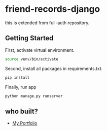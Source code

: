 # friend-records-django
this is extended from full-auth repository.



## Getting Started

First, activate virtual environment.

```bash
source venv/bin/activate
```

Second, install all packages in requirements.txt.

```bash
pip install
```


Finally, run app
```bash
python manage.py runserver
```


## who built?


- [My Portfolio](https://portfolio-with-next-js-sigma.vercel.app/)

